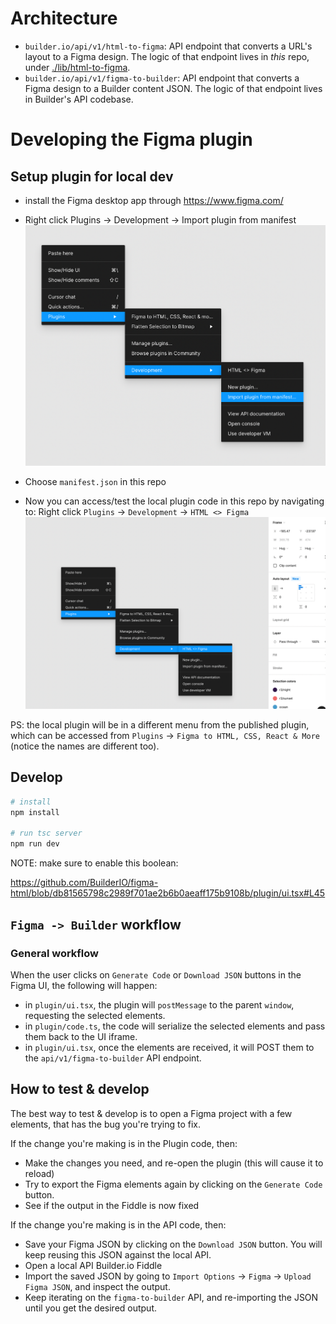 # Architecture

- `builder.io/api/v1/html-to-figma`: API endpoint that converts a URL's layout to a Figma design. The logic of that endpoint lives in _this_ repo, under [./lib/html-to-figma](./lib/html-to-figma).
- `builder.io/api/v1/figma-to-builder`: API endpoint that converts a Figma design to a Builder content JSON. The logic of that endpoint lives in Builder's API codebase.

# Developing the Figma plugin

## Setup plugin for local dev

- install the Figma desktop app through https://www.figma.com/

- Right click Plugins -> Development -> Import plugin from manifest
  <img src="./assets/dev-import.png" />

- Choose `manifest.json` in this repo

- Now you can access/test the local plugin code in this repo by navigating to: Right click `Plugins` -> `Development` -> `HTML <> Figma`
  <img src="./assets/dev-use.png" />

PS: the local plugin will be in a different menu from the published plugin, which can be accessed from `Plugins` -> `Figma to HTML, CSS, React & More` (notice the names are different too).

## Develop

```bash
# install
npm install

# run tsc server
npm run dev
```

NOTE: make sure to enable this boolean:

https://github.com/BuilderIO/figma-html/blob/db81565798c2989f701ae2b6b0aeaff175b9108b/plugin/ui.tsx#L45

## `Figma -> Builder` workflow

### General workflow

When the user clicks on `Generate Code` or `Download JSON` buttons in the Figma UI, the following will happen:

- in `plugin/ui.tsx`, the plugin will `postMessage` to the parent `window`, requesting the selected elements.
- in `plugin/code.ts`, the code will serialize the selected elements and pass them back to the UI iframe.
- in `plugin/ui.tsx`, once the elements are received, it will POST them to the `api/v1/figma-to-builder` API endpoint.

## How to test & develop

The best way to test & develop is to open a Figma project with a few elements, that has the bug you're trying to fix.

If the change you're making is in the Plugin code, then:

- Make the changes you need, and re-open the plugin (this will cause it to reload)
- Try to export the Figma elements again by clicking on the `Generate Code` button.
- See if the output in the Fiddle is now fixed

If the change you're making is in the API code, then:

- Save your Figma JSON by clicking on the `Download JSON` button. You will keep reusing this JSON against the local API.
- Open a local API Builder.io Fiddle
- Import the saved JSON by going to `Import Options` -> `Figma` -> `Upload Figma JSON`, and inspect the output.
- Keep iterating on the `figma-to-builder` API, and re-importing the JSON until you get the desired output.
